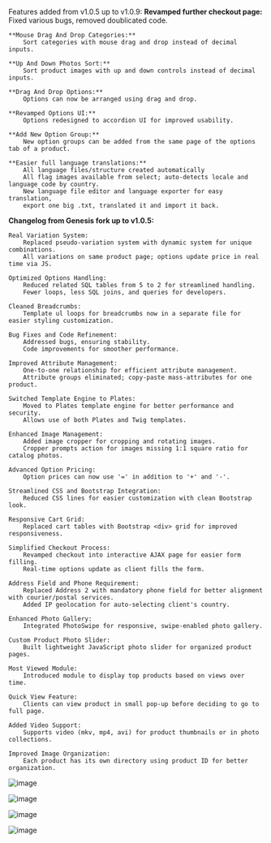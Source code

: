 Features added from v1.0.5 up to v1.0.9:
    **Revamped further checkout page:**
        Fixed various bugs, removed doublicated code.

    **Mouse Drag And Drop Categories:**
        Sort categories with mouse drag and drop instead of decimal inputs.

    **Up And Down Photos Sort:**
        Sort product images with up and down controls instead of decimal inputs.

    **Drag And Drop Options:**
        Options can now be arranged using drag and drop.

    **Revamped Options UI:**
        Options redesigned to accordion UI for improved usability.

    **Add New Option Group:**
        New option groups can be added from the same page of the options tab of a product.

    **Easier full language translations:** 
        All language files/structure created automatically 
        All flag images available from select; auto-detects locale and language code by country.
        New language file editor and language exporter for easy translation, 
        export one big .txt, translated it and import it back. 


**Changelog from Genesis fork up to v1.0.5:**

    Real Variation System:
        Replaced pseudo-variation system with dynamic system for unique combinations.
        All variations on same product page; options update price in real time via JS.

    Optimized Options Handling:
        Reduced related SQL tables from 5 to 2 for streamlined handling.
        Fewer loops, less SQL joins, and queries for developers.

    Cleaned Breadcrumbs:
        Template ul loops for breadcrumbs now in a separate file for easier styling customization.

    Bug Fixes and Code Refinement:
        Addressed bugs, ensuring stability.
        Code improvements for smoother performance.

    Improved Attribute Management:
        One-to-one relationship for efficient attribute management.
        Attribute groups eliminated; copy-paste mass-attributes for one product.

    Switched Template Engine to Plates:
        Moved to Plates template engine for better performance and security.
        Allows use of both Plates and Twig templates.

    Enhanced Image Management:
        Added image cropper for cropping and rotating images.
        Cropper prompts action for images missing 1:1 square ratio for catalog photos.

    Advanced Option Pricing:
        Option prices can now use '=' in addition to '+' and '-'.

    Streamlined CSS and Bootstrap Integration:
        Reduced CSS lines for easier customization with clean Bootstrap look.

    Responsive Cart Grid:
        Replaced cart tables with Bootstrap <div> grid for improved responsiveness.

    Simplified Checkout Process:
        Revamped checkout into interactive AJAX page for easier form filling.
        Real-time options update as client fills the form.

    Address Field and Phone Requirement:
        Replaced Address 2 with mandatory phone field for better alignment with courier/postal services.
        Added IP geolocation for auto-selecting client's country.

    Enhanced Photo Gallery:
        Integrated PhotoSwipe for responsive, swipe-enabled photo gallery.

    Custom Product Photo Slider:
        Built lightweight JavaScript photo slider for organized product pages.

    Most Viewed Module:
        Introduced module to display top products based on views over time.

    Quick View Feature:
        Clients can view product in small pop-up before deciding to go to full page.

    Added Video Support:
        Supports video (mkv, mp4, avi) for product thumbnails or in photo collections.

    Improved Image Organization:
        Each product has its own directory using product ID for better organization.


 ![image](https://github.com/captainerd/VentoCart/assets/58100748/a1312ad4-97b8-4418-b2d0-b6c53b5eb3f2)

![image](https://github.com/captainerd/VentoCart/assets/58100748/54dd0c33-98e8-40b7-8976-d907d158e288)

![image](https://github.com/captainerd/VentoCart/assets/58100748/971ca5c5-d3d5-4ba7-9d57-dba25cd904b5)


 ![image](https://github.com/captainerd/VentoCart/assets/58100748/e37c7923-4d03-496c-b40c-27587ada0645)